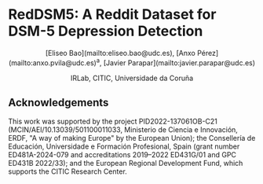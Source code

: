 # RedDSM5: A Reddit Dataset for DSM-5 Depression Detection
<div align="center">
    <p align="center">[Eliseo Bao](mailto:eliseo.bao@udc.es), [Anxo Pérez](mailto:anxo.pvila@udc.es)<sup>a</sup>, [Javier Parapar](mailto:javier.parapar@udc.es)</p>
    <p align="center"> IRLab, CITIC, Universidade da Coruña</p>
</div>

## Acknowledgements

This work was supported by the project PID2022-137061OB-C21 (MCIN/AEI/10.13039/501100011033, Ministerio de Ciencia e Innovación, ERDF, "A way of making Europe" by the European Union); the Consellería de Educación, Universidade e Formación Profesional, Spain (grant number ED481A-2024-079 and accreditations 2019–2022 ED431G/01 and GPC ED431B 2022/33); and the European Regional Development Fund, which supports the CITIC Research Center. 